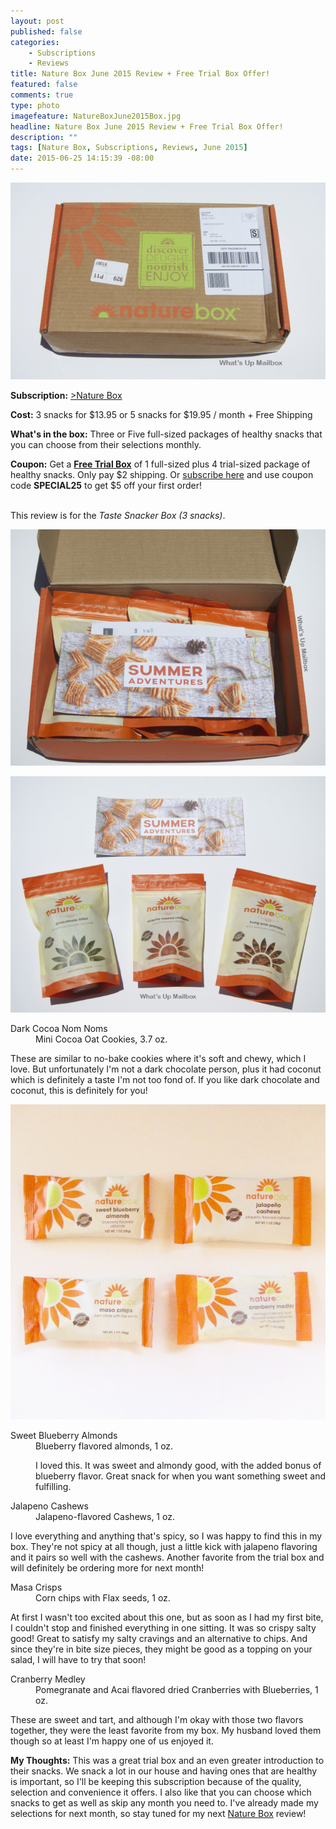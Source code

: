 ```yaml
---
layout: post
published: false
categories: 
    - Subscriptions
    - Reviews
title: Nature Box June 2015 Review + Free Trial Box Offer!
featured: false
comments: true
type: photo
imagefeature: NatureBoxJune2015Box.jpg
headline: Nature Box June 2015 Review + Free Trial Box Offer!
description: ""
tags: [Nature Box, Subscriptions, Reviews, June 2015]
date: 2015-06-25 14:15:39 -08:00
---
```


<center><img src='/images/NatureBoxJune2015Box.jpg'></center>
<p><b>Subscription:</b> <a href="http://www.shareasale.com/r.cfm?b=395413&u=1115177&m=41415&urllink=&afftrack=" target="_blank">>Nature Box</a></p>
<p><b>Cost:</b> 3 snacks for $13.95 or 5 snacks for $19.95 / month + Free Shipping</p>
<p><b>What's in the box:</b> Three or Five full-sized packages of healthy snacks that you can choose from their selections monthly.</p>
<p><b>Coupon:</b> Get a <a href="http://www.shareasale.com/r.cfm?b=395413&u=1115177&m=41415&urllink=&afftrack=" target="_blank"><b>Free Trial Box</b></a> of 1 full-sized plus 4 trial-sized package of healthy snacks. Only pay $2 shipping. Or <a href="http://www.shareasale.com/u.cfm?d=109178&m=41415&u=1115177" target="_blank">subscribe here</a> and use coupon code <b>SPECIAL25</b> to get $5 off your first order!</p>
<br>

<DT>This review is for the <i>Taste Snacker Box (3 snacks)</i>.</DT>
<p><center><img src='/images/NatureBoxJune2015OpenBox.jpg'></center></p>

<center><img src='/images/NatureBoxJune2015Items.jpg'></center>
<DL>
<DT>Dark Cocoa Nom Noms</DT>
<DD>Mini Cocoa Oat Cookies, 3.7 oz.</DD>
<p>These are similar to no-bake cookies where it's soft and chewy, which I love. But unfortunately I'm not a dark chocolate person, plus it had coconut which is definitely a taste I'm not too fond of. If you like dark chocolate and coconut, this is definitely for you!</p>
</DL>
<center><img src='/images/NatureBoxMay2015Items2.jpg'></center>
<DL>
<DT>Sweet Blueberry Almonds</DT>
<DD>Blueberry flavored almonds, 1 oz.<DD>
<p>I loved this. It was sweet and almondy good, with the added bonus of blueberry flavor. Great snack for when you want something sweet and fulfilling.</p>
</DL>
<DL>
<DT>Jalapeno Cashews</a></DT>
<DD>Jalapeno-flavored Cashews, 1 oz.</DD>
<p>I love everything and anything that's spicy, so I was happy to find this in my box. They're not spicy at all though, just a little kick with jalapeno flavoring and it pairs so well with the cashews. Another favorite from the trial box and will definitely be ordering more for next month!</p>
</DL>
<DL>
<DT>Masa Crisps</DT>
<DD>Corn chips with Flax seeds, 1 oz.</DD>
<p>At first I wasn't too excited about this one, but as soon as I had my first bite, I couldn't stop and finished everything in one sitting. It was so crispy salty good! Great to satisfy my salty cravings and an alternative to chips. And since they're in bite size pieces, they might be good as a topping on your salad, I will have to try that soon!</p>
</DL>
<DL>
<DT>Cranberry Medley</DT>
<DD>Pomegranate and Acai flavored dried Cranberries with Blueberries, 1 oz.</DD>
<p>These are sweet and tart, and although I'm okay with those two flavors together, they were the least favorite from my box. My husband loved them though so at least I'm happy one of us enjoyed it.</p>
</DL>

<p><b>My Thoughts:</b> This was a great trial box and an even greater introduction to their snacks. We snack a lot in our house and having ones that are healthy is important, so I'll be keeping this subscription because of the quality, selection and convenience it offers. I also like that you can choose which snacks to get as well as skip any month you need to. I've already made my selections for next month, so stay tuned for my next <a href="https://naturebox.com">Nature Box</a> review!</p>
